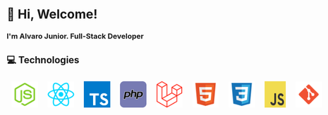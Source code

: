 # :wave: Hi, Welcome! 
### I'm Alvaro Junior. Full-Stack Developer

## :computer: Technologies


<div style="display: flex;">
	<img src="./node.svg" width="60" style="
		margin: 3px;
		padding: 8px;
		border-radius: 4px;
	"/>
	<img src="./react.svg" width="60" style="
		margin: 3px;
		padding: 8px;
		border-radius: 4px;
	"/>
  	<img src="./typescript.svg" width="60" style="
		margin: 3px;
		padding: 8px;
		border-radius: 4px;
	"/>
	<img src="./php.svg" width="60" style="
		margin: 3px;
		padding: 8px;
		border-radius: 4px;
	"/>
  	<img src="./laravel.svg" width="60" style="
		margin: 3px;
		padding: 8px;
		border-radius: 4px;
	"/>
  	<img src="./html5.svg" width="60" style="
		margin: 3px;
		padding: 8px;
		border-radius: 4px;
	"/>
  	<img src="./css3.svg" width="60" style="
		margin: 3px;
		padding: 8px;
		border-radius: 4px;
	"/>
  	<img src="./javascript.svg" width="60" style="
		margin: 3px;
		padding: 8px;
		border-radius: 4px;
	"/>
  	<img src="./git.svg" width="60" style="
		margin: 3px;
		padding: 8px;
		border-radius: 4px;
	"/>
  	<img src="./mysql.svg" width="100" style="
		margin: 3px;
		padding: 8px;
		border-radius: 4px;
	"/>
  	<img src="./postgresql.svg" width="60" style="
		margin: 3px;
		padding: 8px;
		border-radius: 4px;
	"/>
	<img src="./aws.svg" width="60" style="
		margin: 3px;
		padding: 8px;
		border-radius: 4px;
	"/>
</div>
